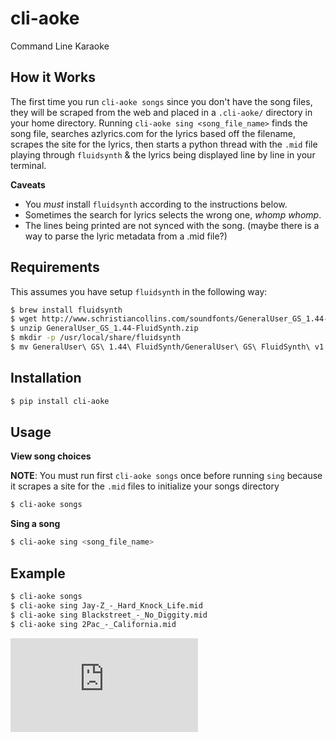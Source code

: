 # cli-aoke

Command Line Karaoke

## How it Works

The first time you run `cli-aoke songs` since you don't have the song files, they will be scraped from the web and placed in a `.cli-aoke/` directory in your home directory.
Running `cli-aoke sing <song_file_name>` finds the song file, searches azlyrics.com for the lyrics based off the filename, scrapes the site for the lyrics, then starts a python thread with the `.mid` file playing through `fluidsynth` & the lyrics being displayed line by line in your terminal.

**Caveats**

- You *must* install `fluidsynth` according to the instructions below.
- Sometimes the search for lyrics selects the wrong one, *whomp whomp*.
- The lines being printed are not synced with the song. (maybe there is a way to parse the lyric metadata from a .mid file?)

## Requirements

This assumes you have setup `fluidsynth` in the following way:

```bash
$ brew install fluidsynth
$ wget http://www.schristiancollins.com/soundfonts/GeneralUser_GS_1.44-FluidSynth.zip
$ unzip GeneralUser_GS_1.44-FluidSynth.zip
$ mkdir -p /usr/local/share/fluidsynth
$ mv GeneralUser\ GS\ 1.44\ FluidSynth/GeneralUser\ GS\ FluidSynth\ v1.44.sf2 /usr/local/share/fluidsynth/generaluser.v.1.44.sf2
```

## Installation

```bash
$ pip install cli-aoke
```

## Usage

**View song choices**

**NOTE**: You must run first  `cli-aoke songs` once before running `sing` because it scrapes a site for the `.mid` files to initialize your songs directory

```bash
$ cli-aoke songs
```

**Sing a song**

```bash
$ cli-aoke sing <song_file_name>
```

## Example

```bash
$ cli-aoke songs
$ cli-aoke sing Jay-Z_-_Hard_Knock_Life.mid
$ cli-aoke sing Blackstreet_-_No_Diggity.mid
$ cli-aoke sing 2Pac_-_California.mid
```

[![Analytics](https://ga-beacon.appspot.com/UA-29404280-16/cli-aoke/README.md)](https://github.com/jfrazelle/cli-aoke)
